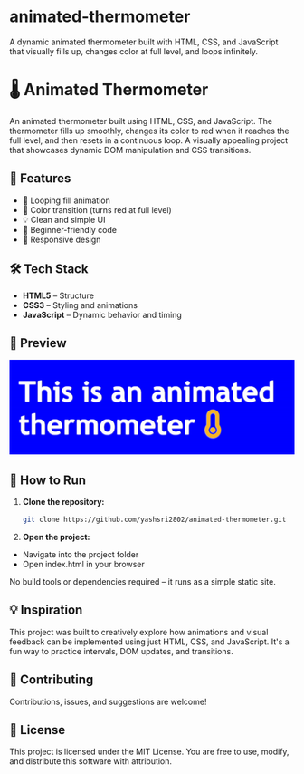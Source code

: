 # animated-thermometer
 A dynamic animated thermometer built with HTML, CSS, and JavaScript that visually fills up, changes color at full level, and loops infinitely.

# 🌡️ Animated Thermometer

An animated thermometer built using HTML, CSS, and JavaScript. The thermometer fills up smoothly, changes its color to red when it reaches the full level, and then resets in a continuous loop. A visually appealing project that showcases dynamic DOM manipulation and CSS transitions.

## 🚀 Features

- 🔄 Looping fill animation
- 🌈 Color transition (turns red at full level)
- 💡 Clean and simple UI
- 🧠 Beginner-friendly code
- 📱 Responsive design

## 🛠️ Tech Stack

- **HTML5** – Structure
- **CSS3** – Styling and animations
- **JavaScript** – Dynamic behavior and timing

## 📸 Preview

![Thermometer Animation Preview](demo.gif)  


## 📂 How to Run

1. **Clone the repository:**
   ```bash
   git clone https://github.com/yashsri2802/animated-thermometer.git

2. **Open the project:**
- Navigate into the project folder
- Open index.html in your browser

No build tools or dependencies required – it runs as a simple static site.

## 💡 Inspiration
This project was built to creatively explore how animations and visual feedback can be implemented using just HTML, CSS, and JavaScript. It's a fun way to practice intervals, DOM updates, and transitions.

## 🤝 Contributing
Contributions, issues, and suggestions are welcome!

## 📄 License
This project is licensed under the MIT License.
You are free to use, modify, and distribute this software with attribution.
